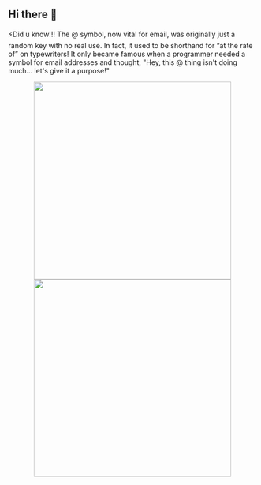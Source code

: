 ## Hi there 👋

<!--
**ngoclinh8123/ngoclinh8123** is a ✨ _special_ ✨ repository because its `README.md` (this file) appears on your GitHub profile.

Here are some ideas to get you started:

- 🔭 I’m currently working on ...
- 🌱 I’m currently learning ...
- 👯 I’m looking to collaborate on ...
- 🤔 I’m looking for help with ...
- 💬 Ask me about ...
- 📫 How to reach me: ...
- 😄 Pronouns: ...
- ⚡ Fun fact: ...
-->

⚡Did u know!!! The @ symbol, now vital for email, was originally just a random key with no real use. In fact, it used to be shorthand for “at the rate of” on typewriters! It only became famous when a programmer needed a symbol for email addresses and thought, "Hey, this @ thing isn't doing much... let's give it a purpose!"

<div id="header" align="center">
<!--   <img src="https://i.giphy.com/media/v1.Y2lkPTc5MGI3NjExcmQxMmVrOXk5bGQxNWJuYnhlc3d5ZzR5eWVlaXd2NmF1Y2V5MHN3NyZlcD12MV9pbnRlcm5hbF9naWZfYnlfaWQmY3Q9Zw/11lxCeKo6cHkJy/giphy.gif" width="100"/> -->
  <img src="[https://i.pinimg.com/originals/e5/21/25/e521256bba4e51f9212557b7beb09f80.gif](https://i.pinimg.com/originals/6f/e8/47/6fe847eafe9478105fe2659d235827ea.gif)" width="400"/>
  <img src="[https://i.pinimg.com/originals/e5/21/25/e521256bba4e51f9212557b7beb09f80.gif](https://i.pinimg.com/originals/6f/e8/47/6fe847eafe9478105fe2659d235827ea.gif)" width="400"/>
<!--   <img src="https://i.pinimg.com/originals/36/11/3e/36113e3f191c49d87eadb6578216045b.gif" width="900"/> -->
</div>
